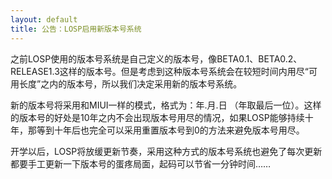 ```yaml
---
layout: default
title: 公告：LOSP启用新版本号系统
---
```

之前LOSP使用的版本号系统是自己定义的版本号，像BETA0.1、BETA0.2、RELEASE1.3这样的版本号。但是考虑到这种版本号系统会在较短时间内用尽“可用长度”之内的版本号，所以我们决定采用新的版本号系统。
<!--more-->
新的版本号将采用和MIUI一样的模式，格式为：年.月.日 （年取最后一位）。这样的版本号的好处是10年之内不会出现版本号用尽的情况，如果LOSP能够持续十年，那等到十年后也完全可以采用重置版本号到0的方法来避免版本号用尽。

开学以后，LOSP将放缓更新节奏，采用这种方式的版本号系统也避免了每次更新都要手工更新一下版本号的蛋疼局面，起码可以节省一分钟时间……
